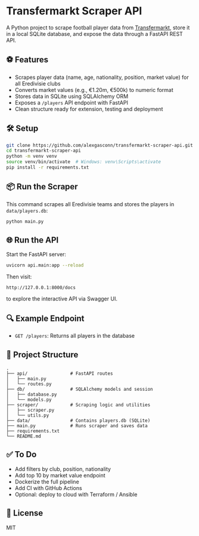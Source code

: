 
# Transfermarkt Scraper API

A Python project to scrape football player data from [Transfermarkt](https://www.transfermarkt.com/), store it in a local SQLite database, and expose the data through a FastAPI REST API.

## ⚽ Features

- Scrapes player data (name, age, nationality, position, market value) for all Eredivisie clubs  
- Converts market values (e.g., €1.20m, €500k) to numeric format  
- Stores data in SQLite using SQLAlchemy ORM  
- Exposes a `/players` API endpoint with FastAPI  
- Clean structure ready for extension, testing and deployment  

## 🛠 Setup

```bash
git clone https://github.com/alexgasconn/transfermarkt-scraper-api.git
cd transfermarkt-scraper-api
python -m venv venv
source venv/bin/activate  # Windows: venv\Scripts\activate
pip install -r requirements.txt
```

## 📦 Run the Scraper

This command scrapes all Eredivisie teams and stores the players in `data/players.db`:

```bash
python main.py
```

## 🌐 Run the API

Start the FastAPI server:

```bash
uvicorn api.main:app --reload
```

Then visit:

```
http://127.0.0.1:8000/docs
```

to explore the interactive API via Swagger UI.

## 🔍 Example Endpoint

- `GET /players`: Returns all players in the database

## 📁 Project Structure

```
.
├── api/                # FastAPI routes
│   ├── main.py
│   └── routes.py
├── db/                 # SQLAlchemy models and session
│   ├── database.py
│   └── models.py
├── scraper/            # Scraping logic and utilities
│   ├── scraper.py
│   └── utils.py
├── data/               # Contains players.db (SQLite)
├── main.py             # Runs scraper and saves data
├── requirements.txt
└── README.md
```

## ✅ To Do

- Add filters by club, position, nationality  
- Add top 10 by market value endpoint  
- Dockerize the full pipeline  
- Add CI with GitHub Actions  
- Optional: deploy to cloud with Terraform / Ansible  

## 📄 License

MIT
